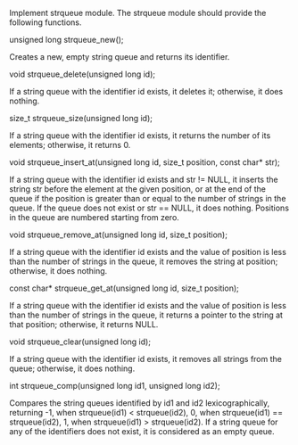 Implement strqueue module. The strqueue module should provide the following functions.

unsigned long strqueue_new();

Creates a new, empty string queue and returns its identifier.

void strqueue_delete(unsigned long id);

If a string queue with the identifier id exists, it deletes it; otherwise, it does nothing.

size_t strqueue_size(unsigned long id);

If a string queue with the identifier id exists, it returns the number of its elements; otherwise, it returns 0.

void strqueue_insert_at(unsigned long id, size_t position, const char* str);

If a string queue with the identifier id exists and str != NULL, it inserts the string str before the element at the given position, or at the end of the queue if the position is greater than or equal to the number of strings in the queue. If the queue does not exist or str == NULL, it does nothing. Positions in the queue are numbered starting from zero.

void strqueue_remove_at(unsigned long id, size_t position);

If a string queue with the identifier id exists and the value of position is less than the number of strings in the queue, it removes the string at position; otherwise, it does nothing.

const char* strqueue_get_at(unsigned long id, size_t position);

If a string queue with the identifier id exists and the value of position is less than the number of strings in the queue, it returns a pointer to the string at that position; otherwise, it returns NULL.

void strqueue_clear(unsigned long id);

If a string queue with the identifier id exists, it removes all strings from the queue; otherwise, it does nothing.

int strqueue_comp(unsigned long id1, unsigned long id2);

Compares the string queues identified by id1 and id2 lexicographically, returning
-1, when strqueue(id1) < strqueue(id2),
 0, when strqueue(id1) == strqueue(id2),
 1, when strqueue(id1) > strqueue(id2).
If a string queue for any of the identifiers does not exist, it is considered as an empty queue.
